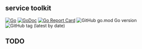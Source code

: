## service toolkit

[![Go](https://github.com/sqjian/go-kit/actions/workflows/go-kit.yml/badge.svg)](https://github.com/sqjian/go-kit/actions/workflows/go-kit.yml)
[![GoDoc](https://godoc.org/github.com/sqjian/go-kit?status.svg&style=flat-square)](http://godoc.org/github.com/sqjian/go-kit)
[![Go Report Card](https://goreportcard.com/badge/github.com/sqjian/go-kit?style=flat-square)](https://goreportcard.com/report/github.com/sqjian/go-kit)
![GitHub go.mod Go version](https://img.shields.io/github/go-mod/go-version/sqjian/go-kit)
![GitHub tag (latest by date)](https://img.shields.io/github/v/tag/sqjian/go-kit)

## TODO
